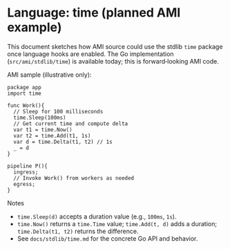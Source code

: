 # Language: time (planned AMI example)

This document sketches how AMI source could use the stdlib `time` package once language hooks are enabled. The Go implementation (`src/ami/stdlib/time`) is available today; this is forward‑looking AMI code.

AMI sample (illustrative only):

```
package app
import time

func Work(){
  // Sleep for 100 milliseconds
  time.Sleep(100ms)
  // Get current time and compute delta
  var t1 = time.Now()
  var t2 = time.Add(t1, 1s)
  var d = time.Delta(t1, t2) // 1s
  _ = d
}

pipeline P(){
  ingress;
  // Invoke Work() from workers as needed
  egress;
}
```

Notes
- `time.Sleep(d)` accepts a duration value (e.g., `100ms`, `1s`).
- `time.Now()` returns a `time.Time` value; `time.Add(t, d)` adds a duration; `time.Delta(t1, t2)` returns the difference.
- See `docs/stdlib/time.md` for the concrete Go API and behavior.
